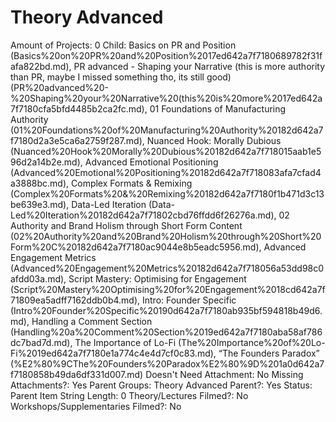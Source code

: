 # Theory Advanced

Amount of Projects: 0
Child: Basics on PR and Position (Basics%20on%20PR%20and%20Position%2017ed642a7f7180689782f31fafa822bd.md), PR advanced - Shaping your Narrative (this is more authority than PR, maybe I missed something tho, its still good) (PR%20advanced%20-%20Shaping%20your%20Narrative%20(this%20is%20more%2017ed642a7f7180cfa5bfd4485b2ca2fc.md), 01 Foundations of Manufacturing Authority (01%20Foundations%20of%20Manufacturing%20Authority%20182d642a7f7180d2a3e5ca6a2759f287.md), Nuanced Hook: Morally Dubious (Nuanced%20Hook%20Morally%20Dubious%20182d642a7f718015aab1e596d2a14b2e.md), Advanced Emotional Positioning  (Advanced%20Emotional%20Positioning%20182d642a7f718083afa7cfad4a3888bc.md), Complex Formats & Remixing (Complex%20Formats%20&%20Remixing%20182d642a7f7180f1b471d3c13be639e3.md), Data-Led Iteration (Data-Led%20Iteration%20182d642a7f71802cbd76ffdd6f26276a.md), 02 Authority and Brand Holism through Short Form Content (02%20Authority%20and%20Brand%20Holism%20through%20Short%20Form%20C%20182d642a7f7180ac9044e8b5eadc5956.md), Advanced Engagement Metrics (Advanced%20Engagement%20Metrics%20182d642a7f718056a53dd98c0afdd03a.md), Script Mastery: Optimising for Engagement (Script%20Mastery%20Optimising%20for%20Engagement%2018cd642a7f71809ea5adff7162ddb0b4.md), Intro: Founder Specific (Intro%20Founder%20Specific%20190d642a7f7180ab935bf594818b49d6.md), Handling a Comment Section (Handling%20a%20Comment%20Section%2019ed642a7f7180aba58af786dc7bad7d.md), The Importance of Lo-Fi (The%20Importance%20of%20Lo-Fi%2019ed642a7f7180e1a774c4e4d7cf0c83.md), “The Founders Paradox” (%E2%80%9CThe%20Founders%20Paradox%E2%80%9D%201a0d642a7f7180858b49da6df331d007.md)
Doesn't Need Attachment: No
Missing Attachments?: Yes
Parent Groups: Theory Advanced
Parent?: Yes
Status: Parent Item
String Length: 0
Theory/Lectures Filmed?: No
Workshops/Supplementaries Filmed?: No